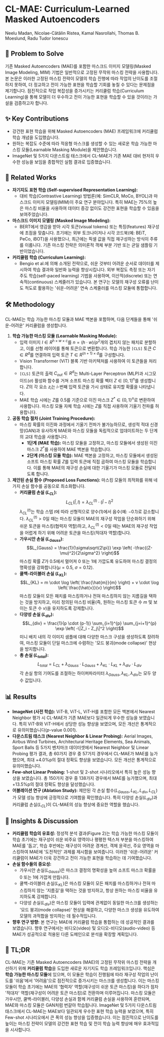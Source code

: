 # CL-MAE: Curriculum-Learned Masked Autoencoders

Neelu Madan, Nicolae-Cătălin Ristea, Kamal Nasrollahi, Thomas B. Moeslund, Radu Tudor Ionescu

## 🧩 Problem to Solve

기존 Masked Autoencoders (MAE)를 포함한 마스크드 이미지 모델링(Masked Image Modeling, MIM) 기법은 일반적으로 고정된 무작위 마스킹 전략을 사용합니다. 본 논문은 이러한 고정된 마스킹 전략이 모델의 학습 진행에 따라 작업의 난이도를 조절하지 못하여, 더 정교하고 전이 가능한 표현을 학습할 기회를 놓칠 수 있다는 문제점을 제기합니다. 점진적으로 작업 복잡성을 증가시키는 커리큘럼 학습(Curriculum Learning)을 통해 모델이 더 우수하고 전이 가능한 표현을 학습할 수 있을 것이라는 가설을 검증하고자 합니다.

## ✨ Key Contributions

- 강건한 표현 학습을 위해 Masked Autoencoders (MAE) 프레임워크에 커리큘럼 학습 개념을 도입했습니다.
- 원하는 복잡도 수준에 따라 적응형 마스크를 생성할 수 있는 새로운 학습 가능한 마스킹 모듈(Learnable Masking Module)을 제안했습니다.
- ImageNet 및 5가지 다운스트림 태스크에서 CL-MAE가 기존 MAE 대비 현저히 우수한 성능을 보임을 종합적인 실험 결과로 입증했습니다.

## 📎 Related Works

- **자기지도 표현 학습 (Self-supervised Representation Learning):**
  - 대비 학습(Contrastive Learning) 방법론(예: SimCLR, MoCo, BYOL)과 마스크드 이미지 모델링(MIM)이 주요 연구 분야입니다. 특히 MAE는 75%의 높은 마스킹 비율을 사용하여 데이터 증강 없이도 강건한 표현을 학습할 수 있음을 보여주었습니다.
- **마스크드 이미지 모델링 (Masked Image Modeling):**
  - BERT에서 영감을 받아 시각 토큰(visual tokens) 또는 특징(features) 재구성에 초점을 맞춥니다. 초기에는 외부 토크나이저나 시각 코드북(예: BEiT, PeCo, iBOT)을 사용했으나, 최근에는 픽셀 값을 직접 재구성하는 방식이 주류를 이룹니다. 기존 마스킹 전략은 의미론적 객체 부분 기반 또는 균일 샘플링 기반이었습니다.
- **커리큘럼 학습 (Curriculum Learning):**
  - Bengio et al.에 의해 소개된 전략으로, 쉬운 것부터 어려운 순서로 데이터를 제시하여 학습 결과와 일반화 능력을 향상시킵니다. 외부 복잡도 측정 또는 자기 주도 학습(self-paced learning) 기법을 사용하며, 이산적(discrete) 또는 연속적(continuous) 스케줄러가 있습니다. 본 연구는 모델의 재구성 오류를 난이도 척도로 활용하는 '쉬운-어려운' 연속 스케줄러를 마스킹 모듈에 통합합니다.

## 🛠️ Methodology

CL-MAE는 학습 가능한 마스킹 모듈과 MAE 백본을 포함하며, 다음 단계들을 통해 '쉬운-어려운' 커리큘럼을 생성합니다.

1. **학습 가능한 마스킹 모듈 (Learnable Masking Module):**
   - 입력 이미지 $I \in R^{h \times w \times c}$를 $n = (h \cdot w) / p^2$개의 겹치지 않는 패치로 분할하고, 이를 선형 레이어를 통해 토큰으로 변환합니다. 학습 가능한 `[CLS]` 토큰 $C \in R^d$를 연결하여 입력 토큰 $T \in R^{(n+1) \times d}$를 구성합니다.
   - Vision Transformer (ViT) 블록 기반 아키텍처를 사용하여 이 토큰들을 처리합니다.
   - `[CLS]` 토큰의 출력 $C_{out} \in R^d$는 Multi-Layer Perceptron (MLP)과 시그모이드($\sigma$) 활성화 함수를 거쳐 소프트 마스킹 확률 벡터 $Z \in [0,1]^n$를 생성합니다. $Z$의 각 요소 $z_i$는 $i$-번째 입력 토큰을 가시 상태로 유지할 확률을 나타냅니다.
   - MAE 학습 시에는 $Z$를 0.5를 기준으로 이진 마스크 $Z^* \in \{0,1\}^n$로 변환하여 사용합니다. 마스킹 모듈 자체 학습 시에는 $Z$를 직접 사용하여 기울기 전파를 허용합니다.
2. **공동 학습 절차 (Joint Training Procedure):**
   - 마스킹 확률의 이진화 과정에서 기울기 전파가 불가능하므로, 생성적 적대 신경망(GAN)과 유사하게 MAE와 마스킹 모듈을 독립적으로 업데이트하는 두 단계의 교대 학습을 사용합니다.
     - **1단계 (MAE 학습):** 마스킹 모듈을 고정하고, 마스킹 모듈에서 생성된 이진 마스크 $Z^*$를 사용하여 MAE 백본을 학습합니다.
     - **2단계 (마스킹 모듈 학습):** MAE 백본을 고정하고, 마스킹 모듈에서 생성된 소프트 마스킹 확률 $Z$를 입력 토큰에 직접 곱하여 마스킹 모듈을 학습합니다. 이를 통해 MAE의 재구성 손실에 대한 기울기가 마스킹 모듈로 전달되도록 합니다.
3. **제안된 손실 함수 (Proposed Loss Functions):**
   마스킹 모듈의 최적화를 위해 네 가지 손실 함수를 공동으로 최소화합니다.
   - **커리큘럼 손실 ($L_{CL}$):**
     $$L_{CL}(\hat{I}, I) = \lambda^{(t)}_{CL} \cdot (\hat{I}-I)^2$$
     $\lambda^{(t)}_{CL}$는 학습 스텝 $t$에 따라 선형적으로 양수($1$)에서 음수(예: $-0.1$)로 감소합니다. $\lambda^{(t)}_{CL} > 0$일 때는 마스킹 모듈이 MAE의 재구성 작업을 단순화하기 위해 쉬운 토큰을 마스킹(협력자 역할)하고, $\lambda^{(t)}_{CL} < 0$일 때는 MAE의 재구성 작업을 어렵게 하기 위해 어려운 토큰을 마스킹(적대자 역할)합니다.
   - **가우시안 손실 ($L_{Gauss}$):**
     $$L_{Gauss} = \frac{1}{\sigma\sqrt{2\pi}} \exp \left( -\frac{(Z-\mu)^2}{2\sigma^2} \right)$$
     마스킹 확률 $Z$가 0.5에서 멀어져 0 또는 1에 가깝도록 유도하여 마스킹 결정의 명확성을 강화합니다($\mu=0.5$, $\sigma=0.12$).
   - **쿨백-라이블러 손실 ($L_{KL}$):**
     $$L_{KL} = m \cdot \log \left( \frac{\hat{m}}{m} \right) + v \cdot \log \left( \frac{\hat{v}}{v} \right)$$
     마스킹 모듈이 모든 패치를 마스킹하거나 전혀 마스킹하지 않는 지름길을 택하는 것을 방지하고, 미리 정의된 마스킹 비율(즉, 원하는 마스킹 토큰 수 $m$ 및 보이는 토큰 수 $v$)을 유지하도록 강제합니다.
   - **다양성 손실 ($L_{div}$):**
     $$L_{div} = \frac{1}{p \cdot (p-1)} \sum_{i=1}^{p} \sum_{j=i+1}^{p} \exp \left( -\|Z_i - Z_j\|^2 \right)$$
     미니 배치 내의 각 이미지 샘플에 대해 다양한 마스크 구성을 생성하도록 장려하여, 마스킹 모듈이 단일 마스크에 수렴하는 '모드 붕괴(mode collapse)' 현상을 방지합니다.
   - **총 손실 ($L_{total}$):**
     $$L_{total} = L_{CL} + \lambda_{Gauss} \cdot L_{Gauss} + \lambda_{KL} \cdot L_{KL} + \lambda_{div} \cdot L_{div}$$
     각 손실 항의 기여도를 조절하는 하이퍼파라미터 $\lambda_{Gauss}, \lambda_{KL}, \lambda_{div}$는 모두 양수 값입니다.

## 📊 Results

- **ImageNet (사전 학습):** ViT-B, ViT-L, ViT-H를 포함한 모든 백본에서 Nearest Neighbor 평가 시 CL-MAE가 기존 MAE보다 일관되게 우수한 성능을 보였습니다. 특히 ViT-B와 ViT-H에서 상당한 성능 향상을 보였으며, 모든 개선은 통계적으로 유의미했습니다($p$-value 0.001).
- **다운스트림 태스크 (Nearest Neighbor & Linear Probing):** Aerial Images, Airbus Wind Turbines, Architectural Heritage Elements, Sea Animals, Sport Balls 등 5가지 벤치마크 데이터셋에서 Nearest Neighbor 및 Linear Probing 평가 결과, 총 60가지 경우 중 57가지 경우에서 CL-MAE가 MAE를 능가했으며, 최대 +4.0%p의 절대 정확도 향상을 보였습니다. 모든 개선은 통계적으로 유의미했습니다.
- **Few-shot Linear Probing:** 1-shot 및 2-shot 시나리오에서 특히 높은 성능 향상을 보였습니다. 총 150가지 경우 중 138가지 경우에서 MAE를 능가했으며, 최대 +13.5%p의 절대 정확도 향상을 달성했습니다.
- **어블레이션 연구 (Ablation Study):** 제안된 각 손실 함수($L_{Gauss}, L_{KL}, L_{div}, L_{CL}$)가 모델 성능 향상에 긍정적으로 기여함을 확인했습니다. 특히 다양성 손실($L_{div}$)과 커리큘럼 손실($L_{CL}$)이 CL-MAE의 성능 향상에 중요한 역할을 했습니다.

## 🧠 Insights & Discussion

- **커리큘럼 학습의 유효성:** 정성적 분석 결과(Figure 2)는 학습 가능한 마스킹 모듈이 학습 초기에는 재구성이 쉬운 비주요 영역이나 평평한 텍스처 부분을 마스킹하여 MAE를 '돕고', 학습 후반에는 재구성이 어려운 경계선, 객체 윤곽선, 주요 영역을 마스킹하여 MAE에 '도전적인' 과제를 제시함을 보여줍니다. 이러한 '쉬운-어려운' 커리큘럼이 MAE가 더욱 강건하고 전이 가능한 표현을 학습하는 데 기여했습니다.
- **손실 함수들의 중요성:**
  - 가우시안 손실($L_{Gauss}$)은 마스크 결정의 명확성을 높여 소프트 마스크 확률을 0 또는 1에 가깝게 만듭니다.
  - 쿨백-라이블러 손실($L_{KL}$)은 마스킹 모듈이 모든 패치를 마스킹하거나 전혀 마스킹하지 않는 '지름길'을 택하는 것을 방지하고, 항상 원하는 마스킹 비율을 유지하도록 강제합니다.
  - 다양성 손실($L_{div}$)은 마스킹 모듈이 입력에 관계없이 동일한 마스크를 생성하는 '모드 붕괴(mode collapse)' 현상을 해결하고, 다양한 마스크 생성을 유도하여 모델의 과적합을 방지하는 데 필수적입니다.
- **향후 연구 방향:** 본 연구는 MAE에 커리큘럼 학습을 통합하는 데 성공적인 결과를 보였습니다. 향후 연구에서는 비디오(video) 및 오디오-비디오(audio-video) 등 MAE가 성공적으로 적용된 다른 도메인으로 분석을 확장할 계획입니다.

## 📌 TL;DR

CL-MAE는 기존 Masked Autoencoders (MAE)의 고정된 무작위 마스킹 전략을 개선하기 위해 **커리큘럼 학습**을 도입한 새로운 자기지도 학습 프레임워크입니다. 핵심은 **학습 가능한 마스킹 모듈**에 있으며, 이 모듈은 학습이 진행됨에 따라 재구성 작업의 난이도를 '쉬움'에서 '어려움'으로 점진적으로 증가시키는 마스크를 생성합니다. 이는 마스킹 모듈이 학습 초기에는 MAE의 '협력자' 역할(재구성이 쉬운 토큰 마스킹)을 하다가 점차 '적대자' 역할(재구성이 어려운 토큰 마스킹)로 전환하며 이루어집니다. 마스킹 모듈은 가우시안, 쿨백-라이블러, 다양성 손실과 함께 커리큘럼 손실을 사용하여 훈련되며, MAE와 마스킹 모듈은 GAN처럼 번갈아 학습됩니다. ImageNet 및 5가지 다운스트림 태스크에서 CL-MAE는 MAE보다 일관되게 우수한 표현 학습 능력을 보였으며, 특히 Few-shot 시나리오에서 큰 폭의 성능 향상을 입증했습니다. 이는 점진적으로 난이도를 높이는 마스킹 전략이 모델의 강건한 표현 학습 및 전이 학습 능력 향상에 매우 효과적임을 시사합니다.
